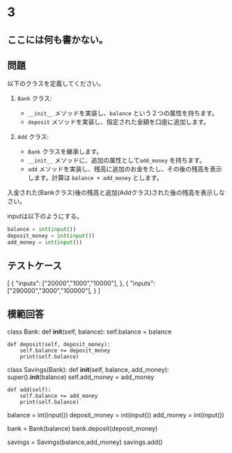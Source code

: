 # 3
ここには何も書かない。
---
## 問題

以下のクラスを定義してください。

1. `Bank` クラス:
   - `__init__` メソッドを実装し、`balance` という２つの属性を持ちます。
   - `deposit` メソッドを実装し、指定された金額を口座に追加します。

2. `Add` クラス:
   - `Bank` クラスを継承します。
   - `__init__` メソッドに、追加の属性として`add_money` を持ちます。
   - `add` メソッドを実装し、残高に追加のお金をたし、その後の残高を表示します。計算は `balance + add_money` とします。

入金された(Bankクラス)後の残高と追加(Addクラス)された後の残高を表示しなさい。

inputは以下のようにする。
```python
balance = int(input())
deposit_money = int(input())
add_money = int(input())
```
## テストケース

[
	{
		"inputs": ["20000","1000","10000"],
	},
	{
		"inputs": ["290000","3000","100000"],
	}
]

## 模範回答
class Bank:
    def __init__(self, balance):
        self.balance = balance
    
    def deposit(self, deposit_money):
        self.balance += deposit_money
        print(self.balance)

class Savings(Bank):
    def __init__(self, balance, add_money):
        super().__init__(balance)
        self.add_money = add_money
    
    def add(self):
        self.balance += add_money
        print(self.balance)

balance = int(input())
deposit_money = int(input())
add_money = int(input())

bank = Bank(balance)
bank.deposit(deposit_money)

savings = Savings(balance,add_money)
savings.add()

